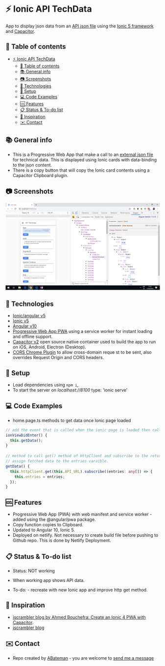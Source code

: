 # :zap: Ionic API TechData

App to display json data from an [API json file](https://media.jscrambler.com/blog/data.json) using the [Ionic 5 framework](https://ionicframework.com/docs) and [Capacitor](https://capacitor.ionicframework.com/).

## :page_facing_up: Table of contents

* [:zap: Ionic API TechData](#zap-ionic-api-techdata)
  * [:page_facing_up: Table of contents](#page_facing_up-table-of-contents)
  * [:books: General info](#books-general-info)
  * [:camera: Screenshots](#camera-screenshots)
  * [:signal_strength: Technologies](#signal_strength-technologies)
  * [:floppy_disk: Setup](#floppy_disk-setup)
  * [:computer: Code Examples](#computer-code-examples)
  * [:cool: Features](#cool-features)
  * [:clipboard: Status & To-do list](#clipboard-status--to-do-list)
  * [:clap: Inspiration](#clap-inspiration)
  * [:envelope: Contact](#envelope-contact)

## :books: General info

* This is a Progressive Web App that make a call to an [external json file](https://media.jscrambler.com/blog/data.json) for technical data. This is displayed using Ionic cards with data-binding to the json content.
* There is a copy button that will copy the Ionic card contents using a Capacitor Clipboard plugin.

## :camera: Screenshots

![techData screen print](./img/techData.png)

## :signal_strength: Technologies

* [Ionic/angular v5](https://ionicframework.com/)
* [Ionic v5](https://ionicframework.com/)
* [Angular v10](https://angular.io/)
* [Progressive Web App PWA](https://ionicframework.com/docs/publishing/progressive-web-app) using a service worker for instant loading and offline support.
* [Capacitor v2](https://capacitor.ionicframework.com/) open source native container used to build the app to run on iOS, Android, Electron (Desktop).
* [CORS Chrome Plugin](https://chrome.google.com/webstore/detail/allow-cors-access-control/lhobafahddgcelffkeicbaginigeejlf?hl=es) to allow cross-domain reque  st to be sent, also overrides Request Origin and CORS headers.

## :floppy_disk: Setup

* Load dependencies using `npm i`,
* To start the server on _localhost://8100_ type: 'ionic serve'

## :computer: Code Examples

* home.page.ts methods to get data once Ionic page loaded

```typescript
// add the event that is called when the ionic page is loaded then call getData() method
ionViewDidEnter() {
  this.getData();
}

// method to call get() method of HttpClient and subscribe to the returned Observable
// assign fetched data to the entries varaible.
getData() {
  this.httpClient.get(this.API_URL).subscribe((entries: any[]) => {
    this.entries = entries;
  });
}
```

## :cool: Features

* Progressive Web App (PWA) with web manifest and service worker - added using the @angular/pwa package.
* Copy function copies to Clipboard.
* Updated to Angular 10, Ionic 5.
* Deployed on netlify. Not necessary to create build file before pushing to Github repo. This is done by Netlify Deployment.

## :clipboard: Status & To-do list

* Status: NOT working
* When working app shows API data.

* To-do: - recreate with new Ionic app and improve http get method.

## :clap: Inspiration

* [jscrambler blog by Ahmed Bouchefra: Create an Ionic 4 PWA with Capacitor](https://blog.jscrambler.com/create-an-ionic-4-pwa-with-capacitor/).
* [jscrambler blog](https://jscrambler.com/)

## :envelope: Contact

* Repo created by [ABateman](https://www.andrewbateman.org) - you are welcome to [send me a message](https://andrewbateman.org/contact)
